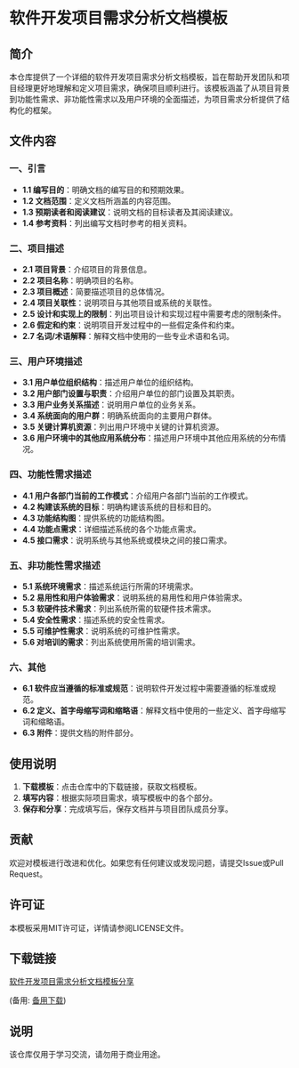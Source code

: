 # 软件开发项目需求分析文档模板

## 简介

本仓库提供了一个详细的软件开发项目需求分析文档模板，旨在帮助开发团队和项目经理更好地理解和定义项目需求，确保项目顺利进行。该模板涵盖了从项目背景到功能性需求、非功能性需求以及用户环境的全面描述，为项目需求分析提供了结构化的框架。

## 文件内容

### 一、引言
- **1.1 编写目的**：明确文档的编写目的和预期效果。
- **1.2 文档范围**：定义文档所涵盖的内容范围。
- **1.3 预期读者和阅读建议**：说明文档的目标读者及其阅读建议。
- **1.4 参考资料**：列出编写文档时参考的相关资料。

### 二、项目描述
- **2.1 项目背景**：介绍项目的背景信息。
- **2.2 项目名称**：明确项目的名称。
- **2.3 项目概述**：简要描述项目的总体情况。
- **2.4 项目关联性**：说明项目与其他项目或系统的关联性。
- **2.5 设计和实现上的限制**：列出项目设计和实现过程中需要考虑的限制条件。
- **2.6 假定和约束**：说明项目开发过程中的一些假定条件和约束。
- **2.7 名词/术语解释**：解释文档中使用的一些专业术语和名词。

### 三、用户环境描述
- **3.1 用户单位组织结构**：描述用户单位的组织结构。
- **3.2 用户部门设置与职责**：介绍用户单位的部门设置及其职责。
- **3.3 用户业务关系描述**：说明用户单位的业务关系。
- **3.4 系统面向的用户群**：明确系统面向的主要用户群体。
- **3.5 关键计算机资源**：列出用户环境中关键的计算机资源。
- **3.6 用户环境中的其他应用系统分布**：描述用户环境中其他应用系统的分布情况。

### 四、功能性需求描述
- **4.1 用户各部门当前的工作模式**：介绍用户各部门当前的工作模式。
- **4.2 构建该系统的目标**：明确构建该系统的目标和目的。
- **4.3 功能结构图**：提供系统的功能结构图。
- **4.4 功能点需求**：详细描述系统的各个功能点需求。
- **4.5 接口需求**：说明系统与其他系统或模块之间的接口需求。

### 五、非功能性需求描述
- **5.1 系统环境需求**：描述系统运行所需的环境需求。
- **5.2 易用性和用户体验需求**：说明系统的易用性和用户体验需求。
- **5.3 软硬件技术需求**：列出系统所需的软硬件技术需求。
- **5.4 安全性需求**：描述系统的安全性需求。
- **5.5 可维护性需求**：说明系统的可维护性需求。
- **5.6 对培训的需求**：列出系统使用所需的培训需求。

### 六、其他
- **6.1 软件应当遵循的标准或规范**：说明软件开发过程中需要遵循的标准或规范。
- **6.2 定义、首字母缩写词和缩略语**：解释文档中使用的一些定义、首字母缩写词和缩略语。
- **6.3 附件**：提供文档的附件部分。

## 使用说明

1. **下载模板**：点击仓库中的下载链接，获取文档模板。
2. **填写内容**：根据实际项目需求，填写模板中的各个部分。
3. **保存和分享**：完成填写后，保存文档并与项目团队成员分享。

## 贡献

欢迎对模板进行改进和优化。如果您有任何建议或发现问题，请提交Issue或Pull Request。

## 许可证

本模板采用MIT许可证，详情请参阅LICENSE文件。

## 下载链接
[软件开发项目需求分析文档模板分享](https://pan.quark.cn/s/5dbfe4dbc78f) 

(备用: [备用下载](https://pan.baidu.com/s/1wMdozIwuKPIsdUjebSWAPQ?pwd=1234))

## 说明

该仓库仅用于学习交流，请勿用于商业用途。
